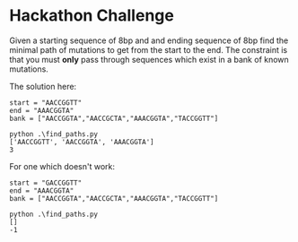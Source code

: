 # Hackathon Challenge

Given a starting sequence of 8bp and and ending sequence of 8bp find the minimal path of mutations to get from the start to the end.  The constraint is that you must **only** pass through sequences which exist in a bank of known mutations.

The solution here:

```
start = "AACCGGTT"
end = "AAACGGTA"
bank = ["AACCGGTA","AACCGCTA","AAACGGTA","TACCGGTT"]

python .\find_paths.py
['AACCGGTT', 'AACCGGTA', 'AAACGGTA']
3

```

For one which doesn't work:

```
start = "GACCGGTT"
end = "AAACGGTA"
bank = ["AACCGGTA","AACCGCTA","AAACGGTA","TACCGGTT"]

python .\find_paths.py
[]
-1
```

